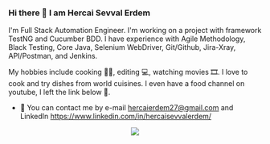 ### Hi there 👋 I am Hercai Sevval Erdem

 I'm Full Stack Automation Engineer.  I'm working on a project with framework TestNG and Cucumber BDD. I have experience with Agile Methodology, Black Testing, Core Java, Selenium WebDriver, Git/Github, Jira-Xray, API/Postman, and Jenkins. 
 
 My hobbies include cooking 👩‍🍳, editing 💻, watching movies 🎞️. I love to cook and try dishes from world cuisines. I even have a food channel on youtube, I left the link below 🙂.

- 📧 You can contact me by e-mail hercaierdem27@gmail.com and LinkedIn https://www.linkedin.com/in/hercaisevvalerdem/ 

<div align="center">
<img src="https://capsule-render.vercel.app/api?type=waving&color=1200&height=200&section=footer&text=I+am+open+to+your+new+ideas&fontSize=50&fontAlignY=65&desc=Please%20feel%20free%20for%20sharing%20your%20opinion%20&descSize=20&descAlignY=88&animation=twinkling"/>
</div>

